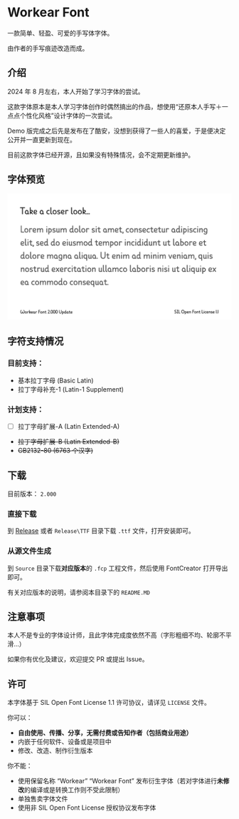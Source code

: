 # Workear Font
一款简单、轻盈、可爱的手写体字体。

由作者的手写痕迹改造而成。

## 介绍
2024 年 8 月左右，本人开始了学习字体的尝试。

这款字体原本是本人学习字体创作时偶然搞出的作品，想使用“还原本人手写＋一点点个性化风格”设计字体的一次尝试。

Demo 版完成之后先是发布在了酷安，没想到获得了一些人的喜爱，于是便决定公开并一直更新到现在。

目前这款字体已经开源，且如果没有特殊情况，会不定期更新维护。

## 字体预览
![](https://raw.githubusercontent.com/Workear34/Workear-Font/main/Docs/Preview.png)

## 字符支持情况

### 目前支持：
- 基本拉丁字母 (Basic Latin)
- 拉丁字母补充-1 (Latin-1 Supplement)

### 计划支持：
- [ ] 拉丁字母扩展-A (Latin Extended-A)
- ~~拉丁字母扩展-B (Latin Extended-B)~~
- ~~GB2132-80 (6763 个汉字)~~

## 下载
目前版本： `2.000`
### 直接下载
到 [Release](https://https://github.com/Workear34/Workear-Font/Releases) 或者 `Release\TTF` 目录下载 `.ttf` 文件，打开安装即可。

### 从源文件生成
到 `Source` 目录下载**对应版本**的 `.fcp` 工程文件，然后使用 FontCreator 打开导出即可。

有关对应版本的说明，请参阅本目录下的 `README.MD`

## 注意事项
本人不是专业的字体设计师，且此字体完成度依然不高（字形粗细不均、轮廓不平滑...）

如果你有优化及建议，欢迎提交 PR 或提出 Issue。

## 许可
本字体基于 SIL Open Font License 1.1 许可协议，请详见 `LICENSE` 文件。

你可以：
- **自由使用、传播、分享，无需付费或告知作者（包括商业用途）**
- 内嵌于任何软件、设备或是项目中
- 修改、改造、制作衍生版本

你不能：
- 使用保留名称 “Workear” “Workear Font” 发布衍生字体（若对字体进行**未修改**的编译或是转换工作则不受此限制）
- 单独售卖字体文件
- 使用非 SIL Open Font License 授权协议发布字体
